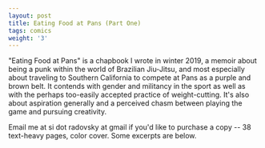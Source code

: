 ```yaml
---
layout: post
title: Eating Food at Pans (Part One)
tags: comics
weight: '3'
---
```

"Eating Food at Pans" is a chapbook I wrote in winter 2019, a memoir about being a punk within the world of Brazilian Jiu-Jitsu, and most especially about traveling to Southern California to compete at Pans as a purple and brown belt. It contends with gender and militancy in the sport as well as with the perhaps too-easily accepted practice of weight-cutting. It's also about aspiration generally and a perceived chasm between playing the game and pursuing creativity. 

Email me at si dot radovsky at gmail if you'd like to purchase a copy -- 38 text-heavy pages, color cover. Some excerpts are below.
